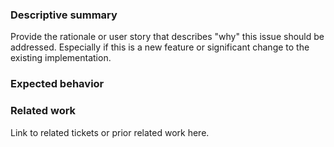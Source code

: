 ### Descriptive summary

Provide the rationale or user story that describes "why" this issue should be addressed. Especially if this is a new feature or significant change to the existing implementation.

### Expected behavior


### Related work

Link to related tickets or prior related work here.
